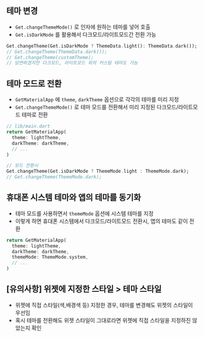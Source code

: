 ## 테마 변경

- `Get.changeThemeMode()` 로 인자에 원하는 테마를 넣어 호출
- `Get.isDarkMode` 를 활용해서 다크모드/라이트모드간 전환 가능

```dart
Get.changeTheme(Get.isDarkMode ? ThemeData.light(): ThemeData.dark());
// Get.changeTheme(ThemeData.dark());
// Get.changeTheme(customTheme);
// 당연하겠지만 다크모드, 라이트모드 외의 커스텀 테마도 가능
```

## 테마 모드로 전환

- `GetMaterialApp` 에 `theme`, `darkTheme` 옵션으로 각각의 테마를 미리 지정
- `Get.changeThemeMode()` 로 테마 모드를 전환해서 미리 지정된 다크모드/라이트모드 테마로 전환

```dart
// lib/main.dart
return GetMaterialApp(
  theme: lightTheme,
  darkTheme: darkTheme,
  // ...
)

// 모드 전환시
Get.changeTheme(Get.isDarkMode ? ThemeMode.light : ThemeMode.dark);
// Get.changeTheme(ThemeMode.dark);
```

## 휴대폰 시스템 테마와 앱의 테마를 동기화

- 테마 모드를 사용하면서 `themeMode` 옵션에 시스템 테마를 지정
- 이렇게 하면 휴대폰 시스템에서 다크모드/라이트모드 전환시, 앱의 테마도 같이 전환

```dart
return GetMaterialApp(
  theme: lightTheme,
  darkTheme: darkTheme,
  themeMode: ThemeMode.system,
  // ...
)
```


## [유의사항] 위젯에 지정한 스타일 > 테마 스타일

- 위젯에 직접 스타일(색,배경색 등) 지정한 경우, 테마를 변경해도 위젯의 스타일이 우선임
- 혹시 테마를 전환해도 위젯 스타일이 그대로라면 위젯에 직접 스타일을 지정하진 않았는지 확인
